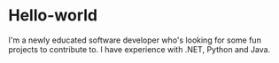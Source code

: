 # Hello-world
I'm a newly educated software developer who's looking for some fun projects to contribute to. I have experience with .NET, Python and Java.
